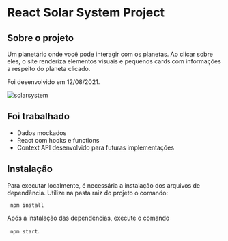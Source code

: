 # React Solar System Project


## Sobre o projeto

Um planetário onde você pode interagir com os planetas. Ao clicar sobre eles, o site renderiza elementos visuais
e pequenos cards com informações a respeito do planeta clicado.

Foi desenvolvido em 12/08/2021.

![solarsystem](https://i.imgur.com/r8YR6Gx.gif) 



## Foi trabalhado
* Dados mockados
* React com hooks e functions
* Context API desenvolvido para futuras implementações


## Instalação
Para executar localmente, é necessária a instalação dos arquivos de dependência. Utilize na pasta raiz do projeto o comando:

``
npm install``

Após a instalação das dependências, execute o comando

 ``
npm start``.



